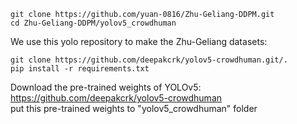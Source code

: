 ```
git clone https://github.com/yuan-0816/Zhu-Geliang-DDPM.git
cd Zhu-Geliang-DDPM/yolov5_crowdhuman
```

We use this yolo repository to make the Zhu-Geliang datasets:
```
git clone https://github.com/deepakcrk/yolov5-crowdhuman.git/.
pip install -r requirements.txt
```

Download the pre-trained weights of YOLOv5:
https://github.com/deepakcrk/yolov5-crowdhuman   
put this pre-trained weights to "yolov5_crowdhuman" folder




